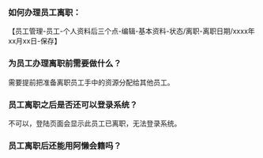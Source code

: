 ### 如何办理员工离职：

【员工管理-员工-个人资料后三个点-编辑-基本资料-状态/离职-离职日期/xxxx年xx月xx日-保存】

### 为员工办理离职前需要做什么？

需要提前把准备离职员工手中的资源分配给其他员工。

### 员工离职之后是否还可以登录系统？

不可以，登陆页面会显示此员工已离职，无法登录系统。

### 员工离职后还能用阿懒会籍吗？

